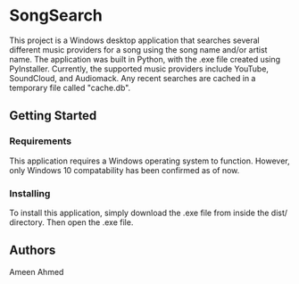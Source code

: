 # SongSearch

This project is a Windows desktop application that searches several different music
providers for a song using the song name and/or artist name. The application was built
in Python, with the .exe file created using PyInstaller. Currently, the supported music 
providers include YouTube, SoundCloud, and Audiomack. Any recent searches are cached in a 
temporary file called "cache.db".

## Getting Started

### Requirements

This application requires a Windows operating system to function.
However, only Windows 10 compatability has been confirmed as of now.


### Installing 

To install this application, simply download the .exe file 
from inside the dist/ directory. Then open the .exe file.

## Authors

Ameen Ahmed